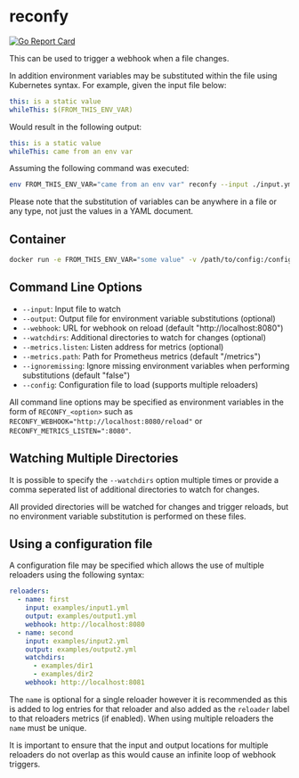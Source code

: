 # reconfy

[![Go Report Card](https://goreportcard.com/badge/github.com/andrewheberle/reconfy?logo=go&style=flat-square)](https://goreportcard.com/report/github.com/andrewheberle/reconfy)

This can be used to trigger a webhook when a file changes.

In addition environment variables may be substituted within the file using Kubernetes syntax. For example, given the input file below:

```yaml
this: is a static value
whileThis: $(FROM_THIS_ENV_VAR)
```

Would result in the following output:

```yaml
this: is a static value
whileThis: came from an env var
```

Assuming the following command was executed:

```sh
env FROM_THIS_ENV_VAR="came from an env var" reconfy --input ./input.yml --output ./output.yml
```

Please note that the substitution of variables can be anywhere in a file or any type, not just the values in a YAML document.

## Container

```sh
docker run -e FROM_THIS_ENV_VAR="some value" -v /path/to/config:/config gcr.io/andrewheberle/reconfy:v0.5.0 --input /config/input.yml --output /config/output.yml 
```

## Command Line Options

* `--input`: Input file to watch
* `--output`: Output file for environment variable substitutions (optional)
* `--webhook`: URL for webhook on reload (default "http://localhost:8080")
* `--watchdirs`: Additional directories to watch for changes (optional)
* `--metrics.listen`: Listen address for metrics (optional)
* `--metrics.path`: Path for Prometheus metrics (default "/metrics")
* `--ignoremissing`: Ignore missing environment variables when performing substitutions (default "false")
* `--config`: Configuration file to load (supports multiple reloaders)

All command line options may be specified as environment variables in the form of `RECONFY_<option>` such as `RECONFY_WEBHOOK="http://localhost:8080/reload"` or `RECONFY_METRICS_LISTEN=":8080"`.

## Watching Multiple Directories

It is possible to specify the `--watchdirs` option multiple times or provide a comma seperated list of additional directories to watch for changes. 

All provided directories will be watched for changes and trigger reloads, but no environment variable substitution is performed on these files. 

## Using a configuration file

A configuration file may be specified which allows the use of multiple reloaders using the following syntax:

```yaml
reloaders:
  - name: first
    input: examples/input1.yml
    output: examples/output1.yml
    webhook: http://localhost:8080
  - name: second
    input: examples/input2.yml
    output: examples/output2.yml
    watchdirs:
      - examples/dir1
      - examples/dir2
    webhook: http://localhost:8081
```

The `name` is optional for a single reloader however it is recommended as this is added to log entries for that reloader and also added as the `reloader` label to that reloaders metrics (if enabled). When using multiple reloaders the `name` must be unique.

It is important to ensure that the input and output locations for multiple reloaders do not overlap as this would cause an infinite loop of webhook triggers.
